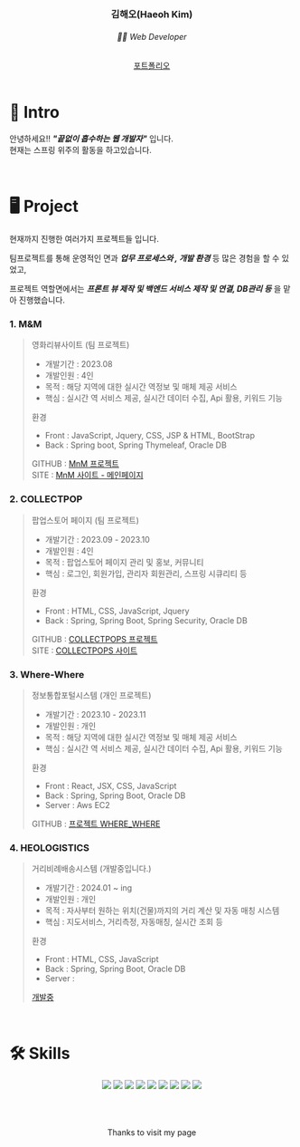 
<h3 align="center"> 김해오(Haeoh Kim) </h3>

<h6 align="center">🧑‍💻 Web Developer </h6>

<div align="center">
  <a href="https://kkhhae.github.io/portfolio">포트폴리오</a>
</div>

<br />


# 👋 Intro

안녕하세요!! ***"끝없이 흡수하는 웹 개발자"*** 입니다. <br/>
현재는 스프링 위주의 활동을 하고있습니다.

<br/>

# 🖥️ Project

현재까지 진행한 여러가지 프로젝트들 입니다.

팀프로젝트를 통해 운영적인 면과 ***업무 프로세스와 , 개발 환경*** 등 많은 경험을 할 수 있었고,

프로젝트 역할면에서는 ***프론트 뷰 제작 및 백엔드 서비스 제작 및 연결, DB관리 등*** 을 맡아 진행했습니다.

### 1. M&M

> 영화리뷰사이트 (팀 프로젝트)
> 
> - 개발기간 : 2023.08
> - 개발인원 : 4인
> - 목적 : 해당 지역에 대한 실시간 역정보 및 매체 제공 서비스
> - 핵심 : 실시간 역 서비스 제공, 실시간 데이터 수집, Api 활용, 키워드 기능
> 
> 환경
> 
> - Front : JavaScript, Jquery, CSS, JSP & HTML, BootStrap
> - Back : Spring boot, Spring Thymeleaf, Oracle DB
> 
> GITHUB : [MnM 프로젝트](https://github.com/kkhhae/MnM) <br/>
> SITE : [MnM 사이트 - 메인페이지](https://kkhhae.github.io/MnM/)

### 2. COLLECTPOP

> 팝업스토어 페이지 (팀 프로젝트)
> 
> - 개발기간 : 2023.09 - 2023.10
> - 개발인원 : 4인
> - 목적 : 팝업스토어 페이지 관리 및 홍보, 커뮤니티
> - 핵심 : 로그인, 회원가입, 관리자 회원관리, 스프링 시큐리티 등
> 
> 환경
> 
> - Front : HTML, CSS, JavaScript, Jquery
> - Back : Spring, Spring Boot, Spring Security, Oracle DB
> 
> GITHUB : [COLLECTPOPS 프로젝트](https://github.com/kkhhae/project_collectpop) <br/>
> SITE : [COLLECTPOPS 사이트](https://kkhhae.github.io/Collectpop/)

### 3. Where-Where

> 정보통합포털시스템 (개인 프로젝트)
> 
> - 개발기간 : 2023.10 - 2023.11
> - 개발인원 : 개인
> - 목적 : 해당 지역에 대한 실시간 역정보 및 매체 제공 서비스
> - 핵심 : 실시간 역 서비스 제공, 실시간 데이터 수집, Api 활용, 키워드 기능
> 
> 환경
> 
> - Front : React, JSX, CSS, JavaScript
> - Back : Spring, Spring Boot, Oracle DB
> - Server : Aws EC2
> 
> GITHUB : [프로젝트 WHERE_WHERE](https://github.com/kkhhae/where-where)

### 4. HEOLOGISTICS

> 거리비례배송시스템 (개발중입니다.)
> 
> - 개발기간 : 2024.01 ~ ing
> - 개발인원 : 개인
> - 목적 : 자사부터 원하는 위치(건물)까지의 거리 계산 및 자동 매칭 시스템
> - 핵심 : 지도서비스, 거리측정, 자동매칭, 실시간 조회 등
> 
> 환경
> 
> - Front : HTML, CSS, JavaScript
> - Back : Spring, Spring Boot, Oracle DB
> - Server : 
> 
> [개발중]()

<br/>



# 🛠️ Skills
<div align="center"> 
  <img src="https://img.shields.io/badge/HTML-239120?style=for-the-badge&logo=html5&logoColor=white"/>
  <img src="https://img.shields.io/badge/JavaScript-F7DF1E?style=for-the-badge&logo=JavaScript&logoColor=white"/>
  <img src="https://img.shields.io/badge/CSS-239120?&style=for-the-badge&logo=css3&logoColor=white"/>
  <img src="https://img.shields.io/badge/React-20232A?style=for-the-badge&logo=react&logoColor=61DAFB"/>
  <img src="https://img.shields.io/badge/Spring-6DB33F?style=for-the-badge&logo=spring&logoColor=white"/>
  <img src="https://img.shields.io/badge/Spring_Boot-6DB33F?style=for-the-badge&logo=spring&logoColor=white"/>
  <img src="https://img.shields.io/badge/Aws_EC2-232F3E?style=for-the-badge&logo=amazon-aws&logoColor=white"/>
  <img src="https://img.shields.io/badge/Oracle_DB-F80000?style=for-the-badge&logo=oracle&logoColor=white"/>
  <img src="https://img.shields.io/badge/docker-%230db7ed.svg?style=for-the-badge&logo=docker&logoColor=white">
</div>

<br />


<br />
<br />

<p align="center"> Thanks to visit my page </p>
<div >


